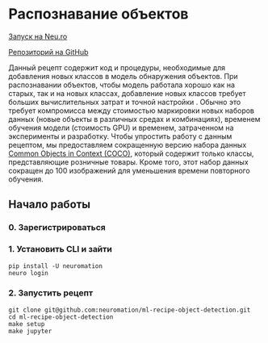 # Распознавание объектов

[Запуск на Neu.ro](https://apps.neu.ro/ml-recipes/object-detection)

[Репозиторий на GitHub](https://github.com/neuromation/ml-recipe-object-detection)

Данный рецепт содержит код и процедуры, необходимые для добавления новых классов в модель обнаружения объектов. При распознавании объектов, чтобы модель работала хорошо как на старых, так и на новых классах, добавление новых классов требует больших вычислительных затрат и точной настройки . Обычно это требует компромисса между стоимостью маркировки новых наборов данных \(новые объекты в различных средах и комбинациях\), временем обучения модели \(стоимость GPU\) и временем, затраченном на эксперименты и разработку. Чтобы упростить работу с данным рецептом, мы предоставляем сокращенную версию набора данных [Common Objects in Context \(COCO\)](http://cocodataset.org), который содержит только классы, представляющие розничные товары. Кроме того, этот набор данных сокращен до 100 изображений для уменьшения времени повторного обучения.

## Начало работы

### 0. Зарегистрироваться

### 1. Установить CLI и зайти

```text
pip install -U neuromation
neuro login
```

### 2. Запустить рецепт

```text
git clone git@github.com:neuromation/ml-recipe-object-detection.git
cd ml-recipe-object-detection
make setup
make jupyter
```

